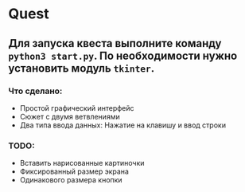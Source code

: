 # Quest

Для запуска квеста выполните команду `python3 start.py`. По необходимости нужно установить модуль `tkinter`.
----------------------

### Что сделано:
 - Простой графический интерфейс
 - Сюжет с двумя ветвлениями
 - Два типа ввода данных: Нажатие на клавишу и ввод строки
### TODO:
 - Вставить нарисованные картиночки
 - Фиксированный размер экрана
 - Одинакового размера кнопки

